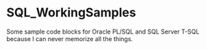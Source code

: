 # SQL_WorkingSamples
Some sample code blocks for Oracle PL/SQL and SQL Server T-SQL because I can never memorize all the things.


[//]: # (https://github.com/Charles-A-M/SQL_WorkingSamples)
[//]: # (https://www.markdownguide.org/cheat-sheet)

[//]: # (CD to this folder on PC...)
[//]: # (git add *)
[//]: # (git commit)
[//]: # (git push)